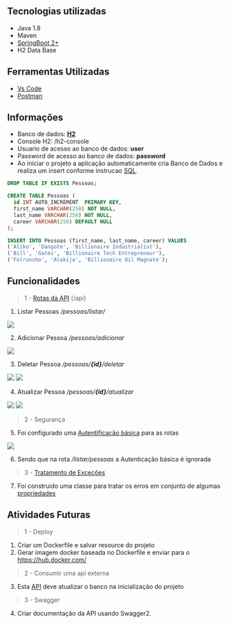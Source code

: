 
## Tecnologias utilizadas

- Java 1.8
- Maven
- [SpringBoot 2+](https://start.spring.io/)
- H2 Data Base

## Ferramentas Utilizadas

- [Vs Code](https://code.visualstudio.com/docs/languages/java)
- [Postman](https://www.postman.com/)

## Informações
- Banco de dados: [**H2**](https://github.com/Josuebmota/ApiSpringBoot/blob/master/src/main/resources/application.properties)
- Console H2: /h2-console
- Usuario de acesso ao banco de dados: **user**
- Password de acesso ao banco de dados: **password**
- Ao iniciar o projeto a aplicação automaticamente cria Banco de Dados e realiza um insert conforme instrucao [SQL](https://github.com/Josuebmota/ApiSpringBoot/blob/master/src/main/resources/data.sql).
```sql
DROP TABLE IF EXISTS Pessoas;

CREATE TABLE Pessoas (
  id INT AUTO_INCREMENT  PRIMARY KEY,
  first_name VARCHAR(250) NOT NULL,
  last_name VARCHAR(250) NOT NULL,
  career VARCHAR(250) DEFAULT NULL
);

INSERT INTO Pessoas (first_name, last_name, career) VALUES
('Aliko', 'Dangote', 'Billionaire Industrialist'),
('Bill', 'Gates', 'Billionaire Tech Entrepreneur'),
('Folrunsho', 'Alakija', 'Billionaire Oil Magnate');
```
## Funcionalidades

> 1 - [Rotas da API](https://github.com/Josuebmota/ApiSpringBoot/blob/master/src/main/java/com/desafio3/desafio03/controllers/PessoasController.java) (/api)

1. Listar Pessoas */pessoas/listar/*

![](https://user-images.githubusercontent.com/34459397/76682336-1488b180-65da-11ea-99ad-de38afdb48a2.png)

2. Adicionar Pessoa */pessoas/adicionar*

![](https://user-images.githubusercontent.com/34459397/76682339-1d798300-65da-11ea-8e00-a1106d9b1a60.png)

3. Deletar Pessoa */pessoas/**{id}**/deletar*

![](https://user-images.githubusercontent.com/34459397/76682355-4437b980-65da-11ea-85c4-ab602ad73235.png)
![](https://user-images.githubusercontent.com/34459397/76682360-544f9900-65da-11ea-9b4d-e8460ee430f3.png)

4. Atualizar Pessoa */pessoas/**{id}**/atualizar*

![](https://user-images.githubusercontent.com/34459397/76682344-2b2f0880-65da-11ea-9d09-5ec39a85ea2f.png)
![](https://user-images.githubusercontent.com/34459397/76682350-371aca80-65da-11ea-8420-087f476b985d.png)

> 2 - Segurança

5. Foi configurado uma [Autentificação básica](https://github.com/Josuebmota/ApiSpringBoot/blob/master/src/main/java/com/desafio3/desafio03/config/SegurancaConfig.java) para as rotas

![](https://user-images.githubusercontent.com/34459397/76682372-721cfe00-65da-11ea-917a-975e743127e2.png)

6. Sendo que na rota */listar/pessoas* a Autenticação básica é ignorada 

> 3 - [Tratamento de Exceções](https://github.com/Josuebmota/ApiSpringBoot/tree/master/src/main/java/com/desafio3/desafio03/exceptions)

7. Foi construido uma classe para tratar os erros em conjunto de algumas [propriedades](https://github.com/Josuebmota/ApiSpringBoot/blob/master/src/main/resources/ValidationMessages.properties)

## Atividades Futuras

> 1 - Deploy
1. Criar um Dockerfile e salvar resource do projeto
2. Gerar imagem docker baseada no Dockerfile e enviar para o https://hub.docker.com/
> 2 - Consumir uma api externa
3. Esta [API](http://5e61af346f5c7900149bc5b3.mockapi.io/desafio03/employer) deve atualizar o banco na inicialização do projeto
> 3 - Swagger
4. Criar documentação da API usando Swagger2.
